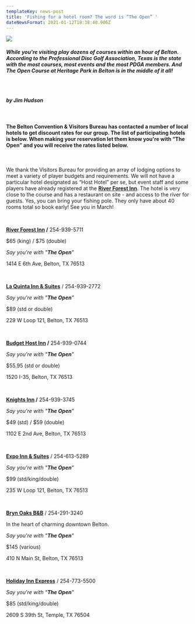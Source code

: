 ```yaml
---
templateKey: news-post
title: 'Fishing for a hotel room? The word is “The Open” '
dateNewsFormat: 2021-01-12T18:38:40.906Z
---
```

![](https://res.cloudinary.com/dqd4mwvjb/image/upload/v1610485752/Open%20DGC/News%20Assests/Texas_amp_w_dg_course_and_toab_logo_w5hnxa.jpg)

##### **While you're visiting play dozens of courses within an hour of Belton. According to the Professional Disc Golf Association, Texas is the state with the most courses, most events and the most PDGA members. And The Open Course at Heritage Park in Belton is in the middle of it all!**

##### <br/>

#### *by Jim Hudson*

<br/>

#### The Belton Convention & Visitors Bureau has contacted a number of local hotels to get discount rates for our group. The list of participating hotels is below. When making your reservation let them know you're with “**The Open**” and you will receive the rates listed below.

<br/>

We thank the Visitors Bureau for providing an array of lodging options to meet a variety of player budgets and requirements. We will not have a particular hotel designated as “Host Hotel” per se, but event staff and some players have already registered at the **[River Forest Inn](http://riverforestinn.com/)**. The hotel is very close to the course and has a restaurant on site - and access to the river for guests. Yes, you can bring your fishing pole. They only have about 40 rooms total so book early! See you in March!

<br/>

**[River Forest Inn](http://riverforestinn.com/)  /** 254-939-5711

$65 (king) / $75 (double) 

*Say you're with "**The Open**"*

1414 E 6th Ave, Belton, TX 76513

<br/>

**[La Quinta Inn & Suites](https://www.wyndhamhotels.com/laquinta/belton-texas/la-quinta-belton-temple-south/overview?CID=LC:LQ::GGL:RIO:National:53172&iata=00093796)** / 254-939-2772 

*Say you're with "**The Open**"*

$89 (std or double) 

229 W Loop 121, Belton, TX 76513

<br/>

**[Budget Host Inn](http://www.budgethost.com/hotels/Budget_Host_Inn_Belton_TX.aspx) /** 254-939-0744

*Say you're with "**The Open**"*

$55.95 (std or double)

1520 I-35, Belton, TX 76513

<br/>

**[Knights Inn](https://www.redlion.com/knights-inn/tx/belton/knights-inn-belton) /** 254-939-3745

*Say you're with "**The Open**"*

$49 (std) / $59 (double)

1102 E 2nd Ave, Belton, TX 76513

<br/>

**[Expo Inn & Suites](http://expoinnandsuitesbelton.com/)** / 254-613-5289 

*Say you're with "**The Open**"* 

$99 (std/king/double) 

235 W Loop 121, Belton, TX 76513

<br/>

**[Bryn Oaks B&B](https://brynoaksbnb.com/)**  / 254-291-3240

In the heart of charming downtown Belton.

*Say you're with "**The Open**"* 

$145  (various)

410 N Main St, Belton, TX 76513

<br/>

**[Holiday Inn Express](https://www.ihg.com/holidayinnexpress/hotels/us/en/temple/tplev/hoteldetail?cm_mmc=GoogleMaps-_-EX-_-US-_-TPLEV)** / 254-773-5500

*Say you're with "**The Open**"*

$85 (std/king/double)

2609 S 39th St, Temple, TX 76504